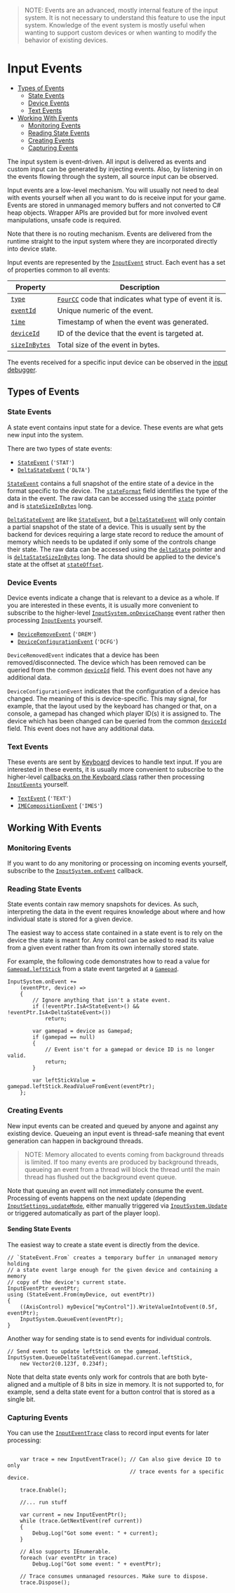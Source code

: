 >NOTE: Events are an advanced, mostly internal feature of the input system. It is not necessary to understand this feature to use the input system. Knowledge of the event system is mostly useful when wanting to support custom devices or when wanting to modify the behavior of existing devices.

# Input Events

* [Types of Events](#types-of-events)
    * [State Events](#state-events)
    * [Device Events](#device-events)
    * [Text Events](#text-events)
* [Working With Events](#working-with-events)
    * [Monitoring Events](#monitoring-events)
    * [Reading State Events](#reading-state-events)
    * [Creating Events](#creating-events)
    * [Capturing Events](#capturing-events)


The input system is event-driven. All input is delivered as events and custom input can be generated by injecting events. Also, by listening in on the events flowing through the system, all source input can be observed.

Input events are a low-level mechanism. You will usually not need to deal with events yourself when all you want to do is receive input for your game. Events are stored in unmanaged memory buffers and not converted to C# heap objects. Wrapper APIs are provided but for more involved event manipulations, unsafe code is required.

Note that there is no routing mechanism. Events are delivered from the runtime straight to the input system where they are incorporated directly into device state.

Input events are represented by the [`InputEvent`](../api/UnityEngine.InputSystem.LowLevel.InputEvent.html) struct. Each event has a set of properties common to all events:

|Property|Description|
|--------|-----------|
|[`type`](../api/UnityEngine.InputSystem.LowLevel.InputEvent.html#UnityEngine_InputSystem_LowLevel_InputEvent_type)|[`FourCC`](../api/UnityEngine.InputSystem.Utilities.FourCC.html) code that indicates what type of event it is.|
|[`eventId`](../api/UnityEngine.InputSystem.LowLevel.InputEvent.html#UnityEngine_InputSystem_LowLevel_InputEvent_eventId)|Unique numeric of the event.|
|[`time`](../api/UnityEngine.InputSystem.LowLevel.InputEvent.html#UnityEngine_InputSystem_LowLevel_InputEvent_time)|Timestamp of when the event was generated.|
|[`deviceId`](../api/UnityEngine.InputSystem.LowLevel.InputEvent.html#UnityEngine_InputSystem_LowLevel_InputEvent_deviceId)|ID of the device that the event is targeted at.|
|[`sizeInBytes`](../api/UnityEngine.InputSystem.LowLevel.InputEvent.html#UnityEngine_InputSystem_LowLevel_InputEvent_sizeInBytes)|Total size of the event in bytes.|

The events received for a specific input device can be observed in the [input debugger](Debugging.md#debugging-devices).

## Types of Events

### State Events

A state event contains input state for a device. These events are what gets new input into the system.

There are two types of state events:

* [`StateEvent`](../api/UnityEngine.InputSystem.LowLevel.StateEvent.html) (`'STAT'`)
* [`DeltaStateEvent`](../api/UnityEngine.InputSystem.LowLevel.StateEvent.html) (`'DLTA'`)

[`StateEvent`](../api/UnityEngine.InputSystem.LowLevel.StateEvent.html) contains a full snapshot of the entire state of a device in the format specific to the device. The [`stateFormat`](../api/UnityEngine.InputSystem.LowLevel.StateEvent.html#UnityEngine_InputSystem_LowLevel_StateEvent_stateFormat) field identifies the type of the  data in the event. The raw data can be accessed using the [`state`](../api/UnityEngine.InputSystem.LowLevel.StateEvent.html#UnityEngine_InputSystem_LowLevel_StateEvent_state) pointer and is [`stateSizeInBytes`](../api/UnityEngine.InputSystem.LowLevel.StateEvent.html#UnityEngine_InputSystem_LowLevel_StateEvent_stateSizeInBytes) long.

[`DeltaStateEvent`](../api/UnityEngine.InputSystem.LowLevel.DeltaStateEvent.html) are like [`StateEvent`](../api/UnityEngine.InputSystem.LowLevel.StateEvent.html), but a [`DeltaStateEvent`](../api/UnityEngine.InputSystem.LowLevel.DeltaStateEvent.html) will only contain a partial snapshot of the state of a device. This is usually sent by the backend for devices requiring a large state record to reduce the amount of memory which needs to be updated if only some of the controls change their state. The raw data can be accessed using the [`deltaState`](../api/UnityEngine.InputSystem.LowLevel.DeltaStateEvent.html#UnityEngine_InputSystem_LowLevel_DeltaStateEvent_deltaState) pointer and is [`deltaStateSizeInBytes`](../api/UnityEngine.InputSystem.LowLevel.DeltaStateEvent.html#UnityEngine_InputSystem_LowLevel_DeltaStateEvent_deltaStateSizeInBytes) long. The data should be applied to the device's state at the offset at [`stateOffset`](../api/UnityEngine.InputSystem.LowLevel.DeltaStateEvent.html#UnityEngine_InputSystem_LowLevel_DeltaStateEvent_stateOffset).

### Device Events

Device events indicate a change that is relevant to a device as a whole. If you are interested in these events, it is usually more convenient to subscribe to the higher-level [`InputSystem.onDeviceChange`](../api/UnityEngine.InputSystem.InputSystem.html#UnityEngine_InputSystem_InputSystem_onDeviceChange) event rather then processing [`InputEvents`](../api/UnityEngine.InputSystem.LowLevel.InputEvent.html) yourself.

* [`DeviceRemoveEvent`](../api/UnityEngine.InputSystem.LowLevel.DeviceRemoveEvent.html) (`'DREM'`)
* [`DeviceConfigurationEvent`](../api/UnityEngine.InputSystem.LowLevel.DeviceConfigurationEvent.html) (`'DCFG'`)

`DeviceRemovedEvent` indicates that a device has been removed/disconnected. The device which has been removed can be queried from the common [`deviceId`](../api/UnityEngine.InputSystem.LowLevel.InputEvent.html#UnityEngine_InputSystem_LowLevel_InputEvent_deviceId) field. This event does not have any additional data.

`DeviceConfigurationEvent` indicates that the configuration of a device has changed. The meaning of this is device-specific. This may signal, for example, that the layout used by the keyboard has changed or that, on a console, a gamepad has changed which player ID(s) it is assigned to. The device which has been changed can be queried from the common [`deviceId`](../api/UnityEngine.InputSystem.LowLevel.InputEvent.html#UnityEngine_InputSystem_LowLevel_InputEvent_deviceId) field. This event does not have any additional data.

### Text Events

These events are sent by [Keyboard](Keyboard.md) devices to handle text input. If you are interested in these events, it is usually more convenient to subscribe to the higher-level [callbacks on the Keyboard class](Keyboard.md#text-input) rather then processing [`InputEvents`](../api/UnityEngine.InputSystem.LowLevel.InputEvent.html) yourself.

* [`TextEvent`](../api/UnityEngine.InputSystem.LowLevel.TextEvent.html) (`'TEXT'`)
* [`IMECompositionEvent`](../api/UnityEngine.InputSystem.LowLevel.IMECompositionEvent.html) (`'IMES'`)

## Working With Events

### Monitoring Events

If you want to do any monitoring or processing on incoming events yourself, subscribe to the [`InputSystem.onEvent`](../api/UnityEngine.InputSystem.InputSystem.html#UnityEngine_InputSystem_InputSystem_onEvent) callback.

### Reading State Events

State events contain raw memory snapshots for devices. As such, interpreting the data in the event requires knowledge about where and how individual state is stored for a given device.

The easiest way to access state contained in a state event is to rely on the device the state is meant for. Any control can be asked to read its value from a given event rather than from its own internally stored state.

For example, the following code demonstrates how to read a value for [`Gamepad.leftStick`](../api/UnityEngine.InputSystem.Gamepad.html#UnityEngine_InputSystem_Gamepad_leftStick) from a state event targeted at a [`Gamepad`](../api/UnityEngine.InputSystem.Gamepad.html).

```
InputSystem.onEvent +=
    (eventPtr, device) =>
    {
        // Ignore anything that isn't a state event.
        if (!eventPtr.IsA<StateEvent>() && !eventPtr.IsA<DeltaStateEvent>())
            return;

        var gamepad = device as Gamepad;
        if (gamepad == null)
        {
            // Event isn't for a gamepad or device ID is no longer valid.
            return;
        }

        var leftStickValue = gamepad.leftStick.ReadValueFromEvent(eventPtr);
    };
```

### Creating Events

New input events can be created and queued by anyone and against any existing device. Queueing an input event is thread-safe meaning that event generation can happen in background threads.

>NOTE: Memory allocated to events coming from background threads is limited. If too many events are produced by background threads, queueing an event from a thread will block the thread until the main thread has flushed out the background event queue.

Note that queuing an event will not immediately consume the event. Processing of events happens on the next update (depending [`InputSettings.updateMode`](Settings.md#update-mode), either manually triggered via [`InputSystem.Update`](../api/UnityEngine.InputSystem.InputSystem.html#UnityEngine_InputSystem_InputSystem_Update) or triggered automatically as part of the player loop).

#### Sending State Events

The easiest way to create a state event is directly from the device.

```
// `StateEvent.From` creates a temporary buffer in unmanaged memory holding
// a state event large enough for the given device and containing a memory
// copy of the device's current state.
InputEventPtr eventPtr;
using (StateEvent.From(myDevice, out eventPtr))
{
    ((AxisControl) myDevice["myControl"]).WriteValueIntoEvent(0.5f, eventPtr);
    InputSystem.QueueEvent(eventPtr);
}
```

Another way for sending state is to send events for individual controls.

```
// Send event to update leftStick on the gamepad.
InputSystem.QueueDeltaStateEvent(Gamepad.current.leftStick,
    new Vector2(0.123f, 0.234f);
```

Note that delta state events only work for controls that are both byte-aligned and a multiple of 8 bits in size in memory. It is not supported to, for example, send a delta state event for a button control that is stored as a single bit.

### Capturing Events

You can use the [`InputEventTrace`](../api/UnityEngine.InputSystem.LowLevel.InputEventTrace.html) class to record input events for later processing:

```CSharp

    var trace = new InputEventTrace(); // Can also give device ID to only
                                       // trace events for a specific device.

    trace.Enable();

    //... run stuff

    var current = new InputEventPtr();
    while (trace.GetNextEvent(ref current))
    {
        Debug.Log("Got some event: " + current);
    }

    // Also supports IEnumerable.
    foreach (var eventPtr in trace)
        Debug.Log("Got some event: " + eventPtr);

    // Trace consumes unmanaged resources. Make sure to dispose.
    trace.Dispose();

```

